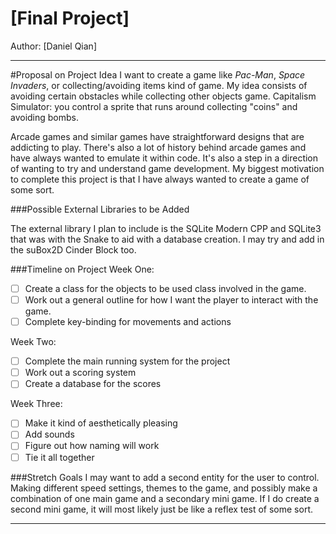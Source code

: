 # [Final Project]

Author: [Daniel Qian]

---

#Proposal on Project Idea
I want to create a game like *Pac-Man*, *Space Invaders*, or collecting/avoiding items kind of game. My idea consists of
avoiding certain obstacles while collecting other objects game.
Capitalism Simulator: you control a sprite that runs around collecting "coins" and avoiding bombs.

Arcade games and similar games have straightforward designs that are addicting to play. There's also a lot of history
behind arcade games and have always wanted to emulate it within code. It's also a step in a direction of wanting to try
and understand game development. My biggest motivation to complete this project is that I have always wanted to create 
a game of some sort.

###Possible External Libraries to be Added

 The external library I plan to include is the SQLite Modern CPP and SQLite3 that was with the Snake to aid with a
 database creation. I may try and add in the suBox2D Cinder Block too.

###Timeline on Project
Week One:
- [ ] Create a class for the objects to be used class involved in the game.
- [ ] Work out a general outline for how I want the player to interact with the game.
- [ ] Complete key-binding for movements and actions

Week Two: 
- [ ] Complete the main running system for the project
- [ ] Work out a scoring system
- [ ] Create a database for the scores

Week Three:
- [ ] Make it kind of aesthetically pleasing
- [ ] Add sounds
- [ ] Figure out how naming will work
- [ ] Tie it all together

###Stretch Goals
I may want to add a second entity for the user to control. Making different speed settings, themes to the game, and
possibly make a combination of one main game and a secondary mini game. If I do create a second mini game, it will most
likely just be like a reflex test of some sort.

---